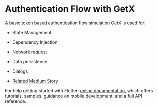 # Authentication Flow with GetX

A basic token based authentication flow simulation
GetX is used for:
- State Management
- Dependency Injection
- Network request
- Data persistence
- Dialogs


- [Related Medium Story](https://medium.com/@suatozkaya/flutter-getx-basic-authentication-flow-de3d0313d5ae)


For help getting started with Flutter:
[online documentation](https://flutter.dev/docs), which offers tutorials,
samples, guidance on mobile development, and a full API reference.
